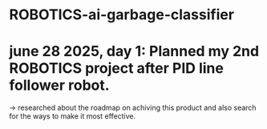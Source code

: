 # ROBOTICS-ai-garbage-classifier

# june 28 2025, day 1: Planned my 2nd ROBOTICS project after PID line follower robot.
-> researched about the roadmap on achiving this product and also search for the ways to make it most effective.
